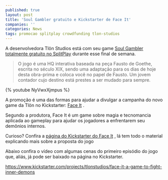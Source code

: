 ```yaml
---
published: true
layout: post
title: 'Soul Gambler gratuito e Kickstarter de Face It'
companies: ''
categories: News
tags: promocao splitplay crowdfunding tlon-studios
---
```

A desenvolvedora Tlön Studios está com seu game <a href="http://www.splitplay.com/pt/games/soul-gambler">Soul Gambler totalmente gratuito no SplitPlay</a>
 durante esse final de semana.

> O jogo é uma HQ interativa baseada na peça Fausto de Goethe, escrita no século XIX, sendo uma adaptação para os dias de hoje desta obra-prima e coloca você no papel de Fausto. Um jovem contador cujo destino está prestes a ser mudado para sempre.

{% youtube NyVwxXjmpus %}

A promoção é uma das formas para ajudar a divulgar a campanha do novo game da Tlön no Kickstarter: <a href="https://www.kickstarter.com/projects/tlonstudios/face-it-a-game-to-fight-inner-demons">Face It</a>
.

Segundo a produtora, Face It é um game sobre magia e tecnomancia aplicada ao gameplay para ajudar os jogadores a enfrentarem seu demônios internos.

Curioso? Confira a <a href="https://www.kickstarter.com/projects/tlonstudios/face-it-a-game-to-fight-inner-demons">página do Kickstarter do Face It</a>
, lá tem todo o material explicando mais sobre a proposta do jogo 

Abaixo confira o vídeo com algumas cenas do primeiro episódio do jogo que, aliás, já pode ser baixado na página no Kickstarter.

https://www.kickstarter.com/projects/tlonstudios/face-it-a-game-to-fight-inner-demons